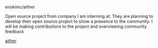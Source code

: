 enokiinc/aither

Open source project from company I am interning at. They are planning to develop their open source project to show a presence to the community. I will be making contributions to the project and overviewing community feedback

[aither](https://github.com/enoki-inc/aither)